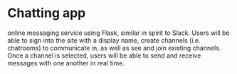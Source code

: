 # Chatting app

online messaging service using Flask, similar in spirit to Slack. Users will be able to sign into the site with a display name, create channels (i.e. chatrooms) to communicate in, as well as see and join existing channels. Once a channel is selected, users will be able to send and receive messages with one another in real time.
